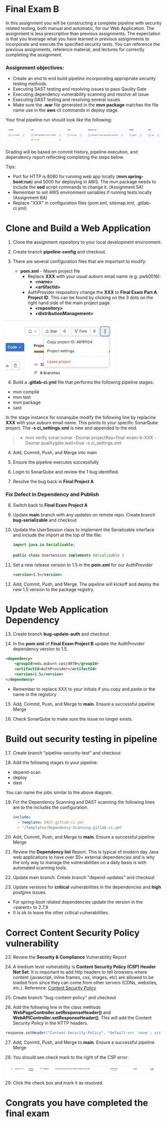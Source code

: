 # Final Exam B

In this assignment you will be constructing a complete pipeline with security related testing, both manual and automatic, for our Web Application.  The assignment is less prescriptive than previous assignments.  The expectation is that you leverage what you have learned in previous assignments to incorporate and execute the specified security tests.  You can reference the previous assignments, reference material, and lectures for correctly completing the assignment.

### Assignment objectives:
- Create an end to end build pipeline incorporating appropriate security testing methods.
- Executing SAST testing and resolving issues to pass Qaulity Gate
- Executing dependency vulnerability scanning and resolve all issue
- Executing DAST testing and resolving several issues
- Make sure the **.war** file generated in the **mvn package** matches the file name use in the **aws** cli commands in deploy stage.

Your final pipeline run should look like the following:

![Final Pipeline](img/pipeline.png "Default Context Config")

Grading will be based on commit history, pipeline execution, and dependency report  reflecting completing the steps below.

Tips:
- Port for HTTP is 8080 for running web app locally (**mvn spring-boot:run**) and 5000 for deploying in AWS.  The mvn package needs to include the **sed** script commands to change it. (Assignment 5A)
- Remember to set AWS environment variables if running tests locally (Assignment 6A)
- Replace "XXX" in configuration files (pom.xml, sitemap.xml, .gitlab-ci.yml)

# Clone and Build a Web Application

1. Clone the assignment repository to your local development environment.

2. Create branch **pipeline-config** and checkout.

3. There are several configuration files that are important to modify:

    - **pom.xml** - Maven project file
        - Replace **XXX** with your usual auburn email name (e.g. pwb0016):
            - **\<name\>**
            - **\<artifactId\>**
        - AuthProvider respository change the **XXX** to **Final Exam Part A Project ID**.  This can be found by clicking on the 3 dots on the right hand side of the main project page.
            - **\<repository\>**
            - **\<distributionManagement\>**

![Project ID](img/projid.png "Project ID Location")
 

4. Build a **.gitlab-ci.yml** file that performs the following pipeline stages:
- mvn compile
- mvn test
- mvn package
- sast


In the stage instance for sonarqube modify the following line by replacine **XXX** with your auburn email name.  This points to your specific SonarQube project.  The **-s ci_settings.xml** is new and appended to the end.
>    - mvn verify sonar:sonar -Dsonar.projectKey=final-exam-b-XXX -Dsonar.qualitygate.wait=true -s ci_settings.xml

4. Add, Commit, Push, and Merge into main


5. Ensure the pipeline executes successfully


6. Login to SonarQube and review the 1 bug identified.


7. Resolve the bug back in **Final Project A** 

### Fix Defect in Dependency and Publish

8. Switch back to **Final Exam Project A**

9. Update **main** branch with any updates on remote repo.  Create branch **bug-serializable** and checkout

10. Update the UserSession class to implement the Serializable interface and include the import at the top of the file:
    ```java
    import java.io.Serializable;

    public class UserSession implements Serializable {
    ```
   


11. Set a new release version to 1.5 in the **pom.xml** for our AuthProvider 
     ```xml
     <version>1.5</version>
     ```
12. Add, Commit, Push, and Merge.  The pipeline will kickoff and deploy the new 1.5 version to the package registry.

# Update Web Application Dependency

13. Create branch **bug-update-auth** and checkout


14. In the **pom.xml** of **Final Exam Project B** update the AuthProvider dependency version to 1.5.
```xml
<dependency>
    <groupId>edu.auburn.cpsc4970</groupId>
    <artifactId>AuthProvider</artifactId>
    <version>1.5</version>
</dependency>
```
- Remember to replace XXX to your initials if you copy and paste or the name in the registory

15. Add, Commit, Push, and Merge to **main**. Ensure a successful pipeline Merge

16. Check SonarQube to make sure the issue no longer exists.

# Build out security testing in pipeline

17. Create branch "pipeline-security-test" and checkout

18. Add the following stages to your pipeline:
- depend-scan
- deploy 
- dast

You can name the jobs similar to the above diagram.

19. For the Dependency Scanning and DAST scanning the following lines are to the includes the configuration.
    ```yaml
    include:
      - template: DAST.gitlab-ci.yml
      - '/templates/Dependency-Scanning.gitlab-ci.yml'
    ```

21. Add, Commit, Push, and Merge to **main**. Ensure a successful pipeline Merge

22. Review the **Dependency list** Report.  This is typical of modern day Java web applications to have over 50+ external dependencies and is why the only way to manage the vulnerabilities on a daily basis is with automated scanning tools.
23. Update main branch.  Create branch "depend-updates" and checkout

24. Update versions for **critical** vulnerabilities in the dependencies and **high** postgres issues.
- For spring-boot related dependencies  update the version in the \<parent\> to 2.7.9
- It is ok to leave the other critical vulnerabilities.

# Correct Content Security Policy vulnerability

23. Review the **Security & Compliance** Vulnerability Report

24. A medium level vulnerability is **Content Security Policy (CSP) Header Not Set**.  It is important to add http headers to tell browsers where content (javascript, inline frames, css, images, etc) are allowed to be loaded from since they can come from other servers (CDNs, websites, etc.). Reference: [Content Security Policy](https://developer.mozilla.org/en-US/docs/Web/HTTP/CSP)

25. Create branch "bug-content-policy" and checkout

26. Add the following line in the class methods **WebPageController.setResponseHeader()** and **WebAPIController.setResponseHeader()**.  This will add the Content Security Policy in the HTTP headers.
```java
response.setHeader("Content-Security-Policy", "default-src 'none'; script-src 'self'; connect-src 'self'; img-src 'self'; style-src 'self';base-uri 'self';form-action 'self'");
```

27. Add, Commit, Push, and Merge to **main**. Ensure a successful pipeline Merge

28. You should see check mark to the right of the CSP error:

![CSP Vulnerability](img/csp-check.png "Default Context Config")

29. Click the check box and mark it as resolved.

# Congrats you have completed the final exam
 
 
